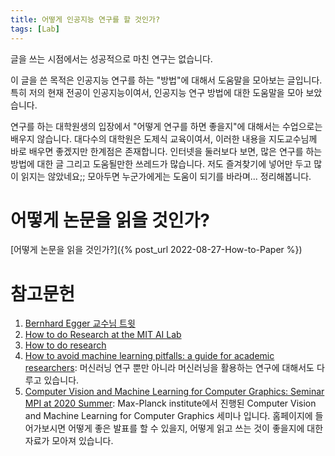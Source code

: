 ```yaml
---
title: 어떻게 인공지능 연구를 할 것인가?
tags: [Lab] 
---
```


글을 쓰는 시점에서는 성공적으로 마친 연구는 없습니다. 

이 글을 쓴 목적은 인공지능 연구를 하는 "방법"에 대해서 도움말을 모아보는 글입니다.
특히 저의 현재 전공이 인공지능이여서, 인공지능 연구 방법에 대한 도움말을 모아 보았습니다.

연구를 하는 대학원생의 입장에서 "어떻게 연구를 하면 좋을지"에 대해서는 수업으로는 배우지 않습니다.
대다수의 대학원은 도제식 교육이여서, 이러한 내용을 지도교수님께 바로 배우면 좋겠지만 한계점은 존재합니다.
인터넷을 둘러보다 보면, 많은 연구를 하는 방법에 대한 글 그리고 도움될만한 쓰레드가 많습니다. 
저도 즐겨찾기에 넣어만 두고 많이 읽지는 않았네요;;
모아두면 누군가에게는 도움이 되기를 바라며... 정리해봅니다.

# 어떻게 논문을 읽을 것인가?

[어떻게 논문을 읽을 것인가?]({% post_url 2022-08-27-How-to-Paper %})

# 참고문헌

1. [Bernhard Egger 교수님 트윗](https://twitter.com/VisionBernie/status/1562385340819820544?s=20&t=moldg_-XutMlgQBWD1zywA)
2. [How to do Research at the MIT AI Lab](https://dspace.mit.edu/bitstream/handle/1721.1/41487/AI_WP_316.pdf)
3. [How to do research](http://people.csail.mit.edu/billf/www/papers/doresearch.pdf)
4. [How to avoid machine learning pitfalls: a guide for academic researchers](https://arxiv.org/abs/2108.02497): 머신러닝 연구 뿐만 아니라 머신러닝을 활용하는 연구에 대해서도 다루고 있습니다.
5. [Computer Vision and Machine Learning for Computer Graphics: Seminar MPI at 2020 Summer](https://vcai.mpi-inf.mpg.de/teaching/gvv_seminar_2020/resources.html): Max-Planck institute에서 진행된 Computer Vision and Machine Learning for Computer Graphics 세미나 입니다. 홈페이지에 들어가보시면 어떻게 좋은 발표를 할 수 있을지, 어떻게 읽고 쓰는 것이 좋을지에 대한 자료가 모아져 있습니다.